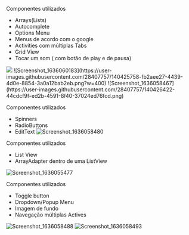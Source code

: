 Componentes utilizados 
- Arrays(Lists)
- Autocomplete
- Options Menu
- Menus de acordo com o google
- Activities	com	múltiplas	Tabs
- Grid View
- Tocar um som ( com botão de play e de pausa)

<img src="https://user-images.githubusercontent.com/28407757/140425748-60cdce6a-4d49-4e6e-8a98-416b15a56754.png"/>
![Screenshot_1636060183](https://user-images.githubusercontent.com/28407757/140425758-fb2aee27-4439-4d0e-8854-3a0a12bab2eb.png?w=400)
![Screenshot_1636058467](https://user-images.githubusercontent.com/28407757/140426422-44cdcf9f-ed2b-4591-8f40-37024ed76fcd.png)

Componentes utilizados
- Spinners
- RadioButtons
- EditText
![Screenshot_1636058480](https://user-images.githubusercontent.com/28407757/140426442-454f4398-25ab-435f-a081-e61eec0a1f3a.png)


Componentes utilizados 
- List View
- ArrayAdapter dentro de uma ListView

![Screenshot_1636055477](https://user-images.githubusercontent.com/28407757/140425405-db573418-9570-4844-9ccb-a3b7ab9a76c5.png)

Componentes utilizados
- 	Toggle	button
- Dropdown/Popup	Menu
- Imagem	de	fundo
- Navegação múltiplas Actives

![Screenshot_1636058488](https://user-images.githubusercontent.com/28407757/140427109-0d3d3fbd-d547-4b7c-9442-6638b428e64f.png)
![Screenshot_1636058493](https://user-images.githubusercontent.com/28407757/140427119-a139e4dc-e3f8-4cee-95f8-17ee9b094b57.png)


